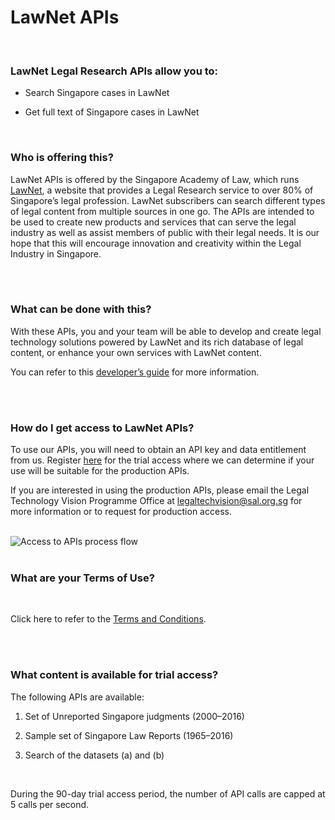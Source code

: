 # LawNet APIs 

<br> 

### LawNet Legal Research APIs allow you to: 

- Search Singapore cases in LawNet <br> 

- Get full text of Singapore cases in LawNet 

<br> 

### Who is offering this? 

LawNet APIs is offered by the Singapore Academy of Law, which runs [LawNet](https://www.lawnet.sg/lawnet/web/lawnet/home), a website that provides a Legal Research service to over 80% of Singapore’s legal profession. LawNet subscribers can search different types of legal content from multiple sources in one go. The APIs are intended to be used to create new products and services that can serve the legal industry as well as assist members of public with their legal needs. It is our hope that this will encourage innovation and creativity within the Legal Industry in Singapore. 

<br> 

<br> 

### What can be done with this? 

With these APIs, you and your team will be able to develop and create legal technology solutions powered by LawNet and its rich database of legal content, or enhance your own services with LawNet content. 

You can refer to this [developer’s guide](https://github.com/legaltechsal/LawNet-APIs/blob/master/Technical%20Documentation/APIdocumentation.md) for more information. 

<br> 

<br>  

### How do I get access to LawNet APIs? 

To use our APIs, you will need to obtain an API key and data entitlement from us. Register [here](https://apiportal.sal.sg/portal) for the trial access where we can determine if your use will be suitable for the production APIs.  

If you are interested in using the production APIs, please email the Legal Technology Vision Programme Office at legaltechvision@sal.org.sg for more information or to request for production access. 

<br> 

<img src="/Technical Documentation/Access to APIs process flow.png" alt="Access to APIs process flow"/> 

<br> 

<br> 

### What are your Terms of Use? 

<br> 

Click here to refer to the <a href="https://github.com/legaltechsal/LawNet-APIs/blob/master/Technical%20Documentation/LawNet%20APIs%20T%26Cs.pdf">Terms and Conditions</a>. 

<br> 

<br>  

### What content is available for trial access? 

  
The following APIs are available: 
 
1. Set of Unreported Singapore judgments (2000–2016) <br> 

1. Sample set of Singapore Law Reports (1965–2016) <br> 

1. Search of the datasets (a) and (b) <br> 

<br> 

During the 90-day trial access period, the number of API calls are capped at 5 calls per second. 

 
